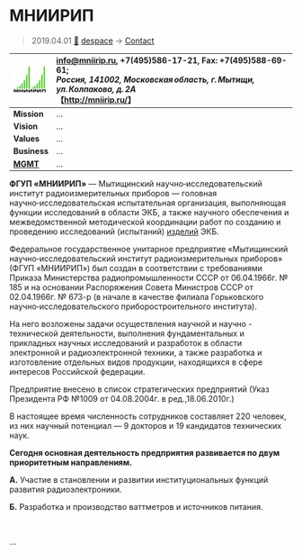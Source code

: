 # МНИИРИП
> 2019.04.01 [🚀](../../index/index.md) [despace](../index.md) → [Contact](../contact.md)

|[![](../f/con/m/mniirip_logo1_thumb.jpg)](../f/con/m/mniirip_logo1.png)|<info@mniirip.ru>, +7(495)586-17-21, Fax: +7(495)588-69-61;<br> *Россия, 141002, Московская область, г. Мытищи, ул. Колпакова, д. 2А*<br> 【<http://mniirip.ru/>】|
|:--|:--|
|**Mission**|…|
|**Vision**|…|
|**Values**|…|
|**Business**|…|
|**[MGMT](../mgmt.md)**|…|

**ФГУП «МНИИРИП»** — Мытищинский научно‑исследовательский институт радиоизмерительных приборов — головная научно‑исследовательская испытательная организация, выполняющая функции исследований в области ЭКБ, а также научного обеспечения и межведомственной методической координации работ по созданию и проведению исследований (испытаний) [изделий](unit.md) ЭКБ.

Федеральное государственное унитарное предприятие «Мытищинский научно‑исследовательский институт радиоизмерительных приборов» (ФГУП «МНИИРИП») был создан в соответствии с требованиями  Приказа Министерства радиопромышленности СССР от 06.04.1966г. № 185 и на основании Распоряжения Совета  Министров СССР от 02.04.1966г. № 673-р (в начале в качестве филиала Горьковского научно‑исследовательского приборостроительного института).

На него возложены задачи осуществления научной и научно - технической деятельности, выполнения фундаментальных и прикладных научных исследований и разработок в области электронной и радиоэлектронной техники, а также разработка и изготовление отдельных видов продукции, находящихся в сфере интересов Российской федерации.

Предприятие внесено в список стратегических предприятий (Указ Президента РФ №1009 от 04.08.2004г. в ред.,18.06.2010г.)

В настоящее время численность сотрудников составляет 220 человек, из них научный потенциал — 9 докторов и 19 кандидатов технических наук.

**Сегодня основная деятельность предприятия развивается по двум приоритетным направлениям.**

**А.** Участие в становлении и развитии институциональных функций развития радиоэлектроники.

**Б.** Разработка и производство ваттметров и источников питания.

<p style="page-break-after:always"> </p>

…
